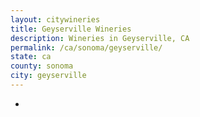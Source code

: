 ```yaml
---
layout: citywineries
title: Geyserville Wineries
description: Wineries in Geyserville, CA
permalink: /ca/sonoma/geyserville/
state: ca
county: sonoma
city: geyserville
---
```

-
